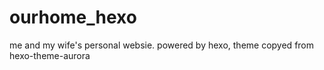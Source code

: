 # ourhome_hexo
me and my wife's personal websie.
powered by hexo, theme copyed from hexo-theme-aurora